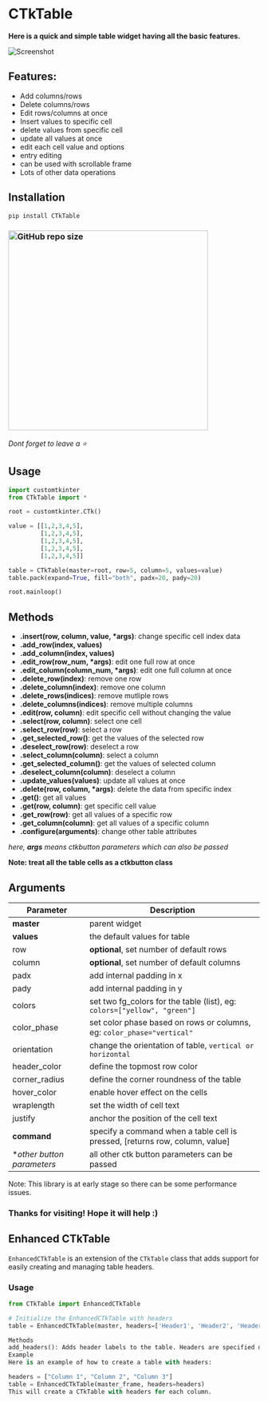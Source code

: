 # CTkTable

**Here is a quick and simple table widget having all the basic features.**

![Screenshot](https://user-images.githubusercontent.com/89206401/233420929-bf210cb3-5b5f-49b2-ba7a-f01d187e72cf.jpg)

## Features:
- Add columns/rows
- Delete columns/rows
- Edit rows/columns at once
- Insert values to specific cell
- delete values from specific cell
- update all values at once
- edit each cell value and options
- entry editing
- can be used with scrollable frame
- Lots of other data operations
  
## Installation
```
pip install CTkTable
```

### [<img alt="GitHub repo size" src="https://img.shields.io/github/repo-size/Akascape/CTkTable?&color=white&label=Download%20Source%20Code&logo=Python&logoColor=yellow&style=for-the-badge"  width="400">](https://github.com/Akascape/CTkTable/archive/refs/heads/main.zip)

_Dont forget to leave a ⭐_

## Usage
```python
import customtkinter
from CTkTable import *

root = customtkinter.CTk()

value = [[1,2,3,4,5],
         [1,2,3,4,5],
         [1,2,3,4,5],
         [1,2,3,4,5],
         [1,2,3,4,5]]

table = CTkTable(master=root, row=5, column=5, values=value)
table.pack(expand=True, fill="both", padx=20, pady=20)

root.mainloop()
```

## Methods
- **.insert(row, column, value, *args)**: change specific cell index data
- **.add_row(index, values)**
- **.add_column(index, values)**
- **.edit_row(row_num, *args)**: edit one full row at once
- **.edit_column(column_num, *args)**: edit one full column at once
- **.delete_row(index)**: remove one row
- **.delete_column(index)**: remove one column
- **.delete_rows(indices)**: remove mutliple rows
- **.delete_columns(indices)**: remove multiple columns
- **.edit(row, column)**: edit specific cell without changing the value
- **.select(row, column)**: select one cell
- **.select_row(row)**: select a row
- **.get_selected_row()**: get the values of the selected row
- **.deselect_row(row)**: deselect a row
- **.select_column(column)**: select a column
- **.get_selected_column()**: get the values of selected column
- **.deselect_column(column)**: deselect a column
- **.update_values(values)**: update all values at once
- **.delete(row, column, *args)**: delete the data from specific index
- **.get()**: get all values
- **.get(row, column)**: get specific cell value
- **.get_row(row)**: get all values of a specific row
- **.get_column(column)**: get all values of a specific column
- **.configure(arguments)**: change other table attributes

_here, **args** means ctkbutton parameters which can also be passed_

**Note: treat all the table cells as a ctkbutton class**

## Arguments
| Parameter | Description |
|-----------| ------------|
| **master** | parent widget  |
| **values** | the default values for table |
| row | **optional**, set number of default rows |
| column | **optional**, set number of default columns |
| padx | add internal padding in x |
| pady | add internal padding in y |
| colors | set two fg_colors for the table (list), eg: `colors=["yellow", "green"]` |
| color_phase | set color phase based on rows or columns, eg: `color_phase="vertical"` |
| orientation | change the orientation of table, `vertical or horizontal` |
| header_color | define the topmost row color |
| corner_radius | define the corner roundness of the table |
| hover_color | enable hover effect on the cells |
| wraplength | set the width of cell text |
| justify | anchor the position of the cell text |
| **command** | specify a command when a table cell is pressed, [returns row, column, value] |
| **other button parameters* | all other ctk button parameters can be passed |

Note: This library is at early stage so there can be some performance issues. 
### Thanks for visiting! Hope it will help :)

## Enhanced CTkTable

`EnhancedCTkTable` is an extension of the `CTkTable` class that adds support for easily creating and managing table headers.

### Usage

```python
from CTkTable import EnhancedCTkTable

# Initialize the EnhancedCTkTable with headers
table = EnhancedCTkTable(master, headers=['Header1', 'Header2', 'Header3'], ...)

Methods
add_headers(): Adds header labels to the table. Headers are specified during the initialization of the EnhancedCTkTable instance.
Example
Here is an example of how to create a table with headers:

headers = ["Column 1", "Column 2", "Column 3"]
table = EnhancedCTkTable(master_frame, headers=headers)
This will create a CTkTable with headers for each column.

